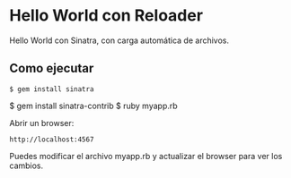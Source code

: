 # Hello World con Reloader
Hello World con Sinatra, con carga automática de archivos.

## Como ejecutar

	$ gem install sinatra
  $ gem install sinatra-contrib
	$ ruby myapp.rb

Abrir un browser:
	
	http://localhost:4567

Puedes modificar el archivo myapp.rb y actualizar el browser para ver los cambios.